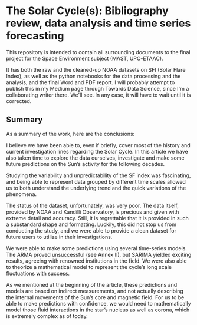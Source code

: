# The Solar Cycle(s): Bibliography review, data analysis and time series forecasting
This repository is intended to contain all surrounding documents to the final project for the Space Environment subject (MAST, UPC-ETAAC).

It has both the raw and the cleaned-up NOAA datasets on SFI (Solar Flare Index), as well as the python notebooks for the data processing and the analysis, and the final Word and PDF report.
I will probably attempt to publish this in my Medium page through Towards Data Science, since I'm a collaborating writer there. We'll see. In any case, it will have to wait until it is corrected. 

## Summary
As a summary of the work, here are the conclusions:

I believe we have been able to, even if briefly, cover most of the history and current investigation lines regarding the Solar Cycle. In this article we have also taken time to explore
the data ourselves, investigate and make some future predictions on the Sun’s activity for the following decades.

Studying the variability and unpredictability of the SF index was fascinating, and being able to represent data grouped by different time scales allowed us to both understand the
underlying trend and the quick variations of the phenomena.

The status of the dataset, unfortunately, was very poor. The data itself, provided by NOAA and Kandilli Observatory, is precious and given with extreme detail and accuracy. Still, it is
regrettable that it is provided in such a substandard shape and formatting. Luckily, this did not stop us from conducting the study, and we were able to provide a clean dataset for future
users to utilize in their investigations.

We were able to make some predictions using several time-series models. The ARMA proved unsuccessful (see Annex II), but SARIMA yielded exciting results, agreeing with renowned
institutions in the field. We were also able to theorize a mathematical model to represent the cycle’s long scale fluctuations with success.

As we mentioned at the beginning of the article, these predictions and models are based on indirect measurements, and not actually describing the internal movements of the Sun’s core
and magnetic field. For us to be able to make predictions with confidence, we would need to mathematically model those fluid interactions in the star’s nucleus as well as corona, which
is extremely complex as of today.